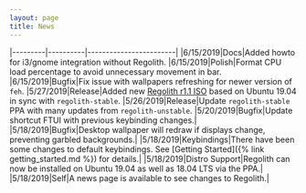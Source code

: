 ```yaml
---
layout: page
title: News
---
```


|---------|----------|------------------------|
|6/15/2019|Docs|Added howto for i3/gnome integration without Regolith.
|6/15/2019|Polish|Format CPU load percentage to avoid unnecessary movement in bar.
|6/15/2019|Bugfix|Fix issue with wallpapers refreshing for newer version of `feh`.
|5/27/2019|Release|Added new [Regolith r1.1 ISO](https://sourceforge.net/projects/regolith-linux/files/regolith-linux-r1.1/) based on Ubuntu 19.04 in sync with `regolith-stable`.
|5/26/2019|Release|Update `regolith-stable` PPA with many updates from `regolith-unstable`.
|5/20/2019|Bugfix|Update shortcut FTUI with previous keybinding changes.|
|5/18/2019|Bugfix|Desktop wallpaper will redraw if displays change, preventing garbled backgrounds.|
|5/18/2019|Keybindings|There have been some changes to default keybindings. See [Getting Started]({% link getting_started.md %}) for details.|
|5/18/2019|Distro Support|Regolith can now be installed on Ubuntu 19.04 as well as 18.04 LTS via the PPA.|
|5/18/2019|Self|A news page is available to see changes to Regolith.|
